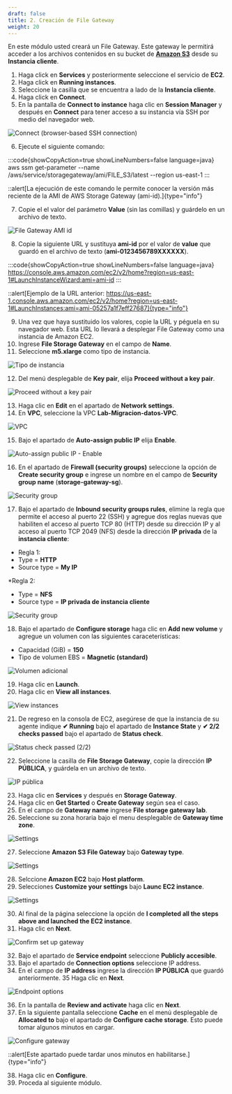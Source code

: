 ```yaml
---
draft: false
title: 2. Creación de File Gateway
weight: 20
---
```

En este módulo usted creará un File Gateway. Este gateway le permitirá acceder a los archivos contenidos en su bucket de [**Amazon S3**](https://s3.console.aws.amazon.com/s3/) desde su **Instancia cliente**.

1. Haga click en **Services** y posteriormente seleccione el servicio de **EC2**.
2. Haga click en **Running instances**.
2. Seleccione la casilla que se encuentra a lado de la **Instancia cliente**.
4. Haga click en **Connect**.
5. En la pantalla de **Connect to instance** haga clic en **Session Manager** y después en **Connect** para tener acceso a su instancia vía SSH por medio del navegador web.

![Connect (browser-based SSH connection)](/static/images/sg/conectarec2.png)

6. Ejecute el siguiente comando:

:::code{showCopyAction=true showLineNumbers=false language=java}
aws ssm get-parameter --name /aws/service/storagegateway/ami/FILE_S3/latest --region us-east-1
:::

::alert[La ejecución de este comando le permite conocer la versión más reciente de la AMI de AWS Storage Gateway (ami-id).]{type="info"}

7. Copie el el valor del parámetro **Value** (sin las comillas) y guárdelo en un archivo de texto.

![File Gateway AMI id](/static/images/sg/ami-id.png)

8. Copie la siguiente URL y sustituya **ami-id** por el valor de **value** que guardó en el archivo de texto (**ami-0123456789XXXXXX**).

:::code{showCopyAction=true showLineNumbers=false language=java}
https://console.aws.amazon.com/ec2/v2/home?region=us-east-1#LaunchInstanceWizard:ami=ami-id
:::

::alert[Ejemplo de la URL anterior: https://us-east-1.console.aws.amazon.com/ec2/v2/home?region=us-east-1#LaunchInstances:ami=ami-05257a1f7eff27687]{type="info"}

9. Una vez que haya sustituido los valores, copie la URL y péguela en su navegador web. Esta URL lo llevará a desplegar File Gateway como una instancia de Amazon EC2.
10. Ingrese **File Storage Gateway** en el campo de **Name**.
11. Seleccione **m5.xlarge** como tipo de instancia.

![Tipo de instancia](/static/images/sg/instancetypesg.png)

12. Del menú desplegable de **Key pair**, elija **Proceed without a key pair**.

![Proceed without a key pair](/static/images/sg/nokeypair.png)

13. Haga clic en **Edit** en el apartado de **Network settings**.
14. En **VPC**, seleccione la VPC **Lab-Migracion-datos-VPC**.

![VPC](/static/images/sg/requiredvpc.png)

15. Bajo el apartado de **Auto-assign public IP** elija **Enable**.

![Auto-assign public IP - Enable](/static/images/sg/auto-assign-publicip.png)

16. En el apartado de **Firewall (security groups)** seleccione la opción de **Create security group** e ingrese un nombre en el campo de **Security group name** (**storage-gateway-sg**).

![Security group](/static/images/sg/sg.png)

17. Bajo el apartado de **Inbound security groups rules**, elimine la regla que permite el acceso al puerto 22 (SSH) y agregue dos reglas nuevas que habiliten el acceso al puerto TCP 80 (HTTP) desde su dirección IP y al acceso al puerto TCP 2049 (NFS) desde la dirección **IP privada** de la **instancia cliente**:

* Regla 1:
* Type = **HTTP**
* Source type = **My IP**

*Regla 2:
* Type = **NFS**
* Source type = **IP privada de instancia cliente**

![Security group](/static/images/sg/sg2.png)

18. Bajo el apartado de **Configure storage** haga clic en **Add new volume** y agregue un volumen con las siguientes caraceterísticas:

- Capacidad (GiB) = **150**
- Tipo de volumen  EBS = **Magnetic (standard)**

![Volumen adicional](/static/images/sg/storage.png)

19. Haga clic en **Launch**.
20. Haga clic en **View all instances**.

![View instances](/static/images/sg/viewinstances.png)

21. De regreso en la consola de EC2, asegúrese de que la instancia de su agente indique **✔ Running** bajo el apartado de **Instance State** y **✔ 2/2 checks passed** bajo el apartado de **Status check**.

![Status check passed (2/2)](/static/images/sg/statuscheck.png)

22. Seleccione la casilla de **File Storage Gateway**, copie la dirección **IP PÚBLICA**, y guárdela en un archivo de texto.

![IP pública](/static/images/sg/ippublica.png)

23. Haga clic en **Services** y después en **Storage Gateway**.
24. Haga clic en **Get Started** o **Create Gateway** según sea el caso.
25. En el campo de **Gateway name** ingrese **File storage gateway lab**.
26. Seleccione su zona horaria bajo el menu desplegable de **Gateway time zone**.

![Settings](/static/images/sg/sgsettings1.png)

27. Seleccione **Amazon S3 File Gateway** bajo **Gateway type**.

![Settings](/static/images/sg/sgsettings2.png)

28. Selccione **Amazon EC2** bajo **Host platform**.
29. Selecciones **Customize your settings** bajo **Launc EC2 instance**.

![Settings](/static/images/sg/sgsettings3.png)

30. Al final de la página seleccione la opción de **I completed all the steps above and launched the EC2 instance**.
31. Haga clic en **Next**.

![Confirm set up gateway](/static/images/sg/confirm.png)

32. Bajo el apartado de **Service endpoint** seleccione **Publicly accesible**.
33. Bajo el apartado de **Connection options** seleccione IP address.
34. En el campo de **IP address** ingrese la dirección **IP PÚBLICA** que guardó anteriormente.
35 Haga clic en **Next**.

![Endpoint options](/static/images/sg/endpointoptions.png)

36. En la pantalla de **Review and activate** haga clic en **Next**.
37. En la siguiente pantalla seleccione **Cache** en el menú desplegable de **Allocated to** bajo el apartado de **Configure cache storage**. Esto puede tomar algunos minutos en cargar.

![Configure gateway](/static/images/sg/configuregateway.png)

::alert[Este apartado puede tardar unos minutos en habilitarse.]{type="info"}

38. Haga clic en **Configure**.
39. Proceda al siguiente módulo.